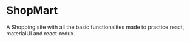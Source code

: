# ShopMart
A Shopping site with all the basic functionalites made to practice react, materialUI and react-redux.
